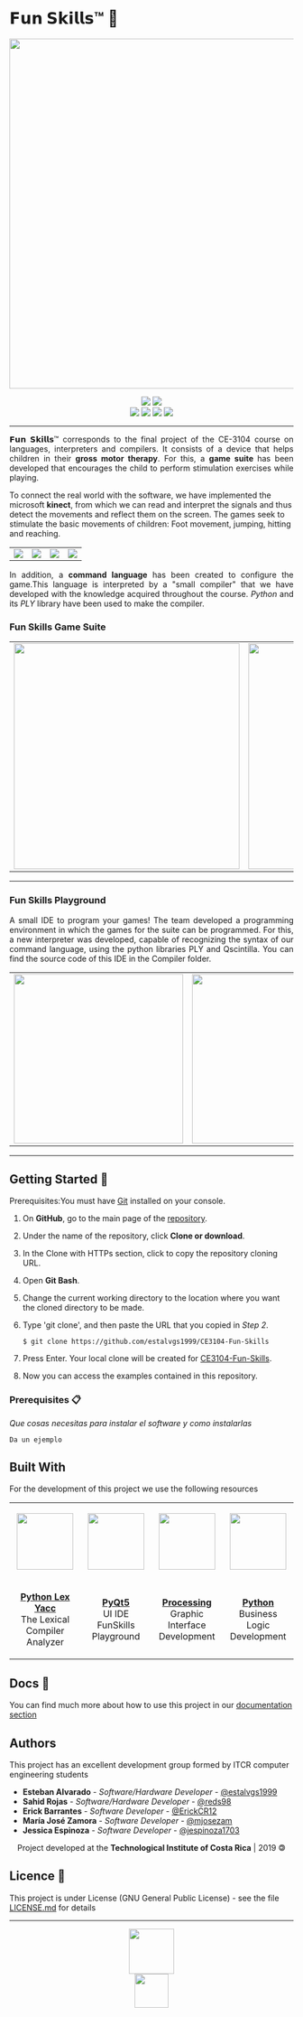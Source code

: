 # 𝗙𝘂𝗻 𝗦𝗸𝗶𝗹𝗹𝘀™ 🧩


<p align=center><img src="https://cutt.ly/Ueul1gR" width="620"></p>

<p align="center">
  <img
       src="https://camo.githubusercontent.com/a3469255f3fcdead1593919251ab6f438744e9be/68747470733a2f2f63692e6170707665796f722e636f6d2f6170692f70726f6a656374732f7374617475732f346f3338706c743078626f31756263382f6272616e63682f6d61737465723f7376673d74727565">
  
  <img src= "https://img.shields.io/badge/python-v3.7-blue">
  <br/>
  <img src= "https://img.shields.io/badge/status-stable-brightgreen">
 
  <img src="https://img.shields.io/badge/license-GPL-blue">
  <img src="https://img.shields.io/badge/Made%20with-Python-1f425f.svg">
  <img src="https://readthedocs.org/projects/ansicolortags/badge/?version=latest">
</p>

***


<p align='justify'>
𝗙𝘂𝗻 𝗦𝗸𝗶𝗹𝗹𝘀™ corresponds to the final project of the CE-3104 course on languages, interpreters and compilers. It consists of a device that helps children in their <b>gross motor therapy</b>. For this, a <b> game suite </b> has been developed that encourages the child to perform stimulation exercises while playing.</br>

To connect the real world with the software, we have implemented the microsoft <b>kinect</b>, from which we can read and interpret the signals and thus detect the movements and reflect them on the screen. The games seek to stimulate the basic movements of children: Foot movement, jumping, hitting and reaching.</br></p>

<table>
  <tr>
    <td>
      <img src="https://github.com/estalvgs1999/CE3104-Fun-Skills/blob/master/Games/gameSuite/img/Game%20-%20icons/balloonIcon.png">
    </td>
    <td>
      <img src="https://github.com/estalvgs1999/CE3104-Fun-Skills/blob/master/Games/gameSuite/img/Game%20-%20icons/flagIcon.png">
    </td>
    <td>
      <img src="https://github.com/estalvgs1999/CE3104-Fun-Skills/blob/master/Games/gameSuite/img/Game%20-%20icons/objectiveIcon.png">
    </td>
    <td>
      <img src="https://github.com/estalvgs1999/CE3104-Fun-Skills/blob/master/Games/gameSuite/img/Game%20-%20icons/spiderIcon.png">
    </td>
  </tr>
</table>

<p align='justify'>
In addition, a <b>command language</b> has been created to configure the game.This language is interpreted by a "small compiler" that we have developed with the knowledge acquired throughout the course. <i>Python</i> and its <i>PLY</i> library have been used to make the compiler.
</p>

### Fun Skills Game Suite
<table>
  <tr>
    <td>
      <img src="https://res.cloudinary.com/estalvgs1999/image/upload/v1575320708/CE3104/Fun%20Skills/Captura_de_pantalla_de_2019-12-02_12-38-15_cdi8h2.png" width="400">
    </td>
    <td>
      <img src="https://res.cloudinary.com/estalvgs1999/image/upload/v1575320708/CE3104/Fun%20Skills/Captura_de_pantalla_de_2019-12-02_12-42-03_kyz5re.png" width="400">
    </td>
  </tr>
</table>


---
### Fun Skills Playground

<p align='justify'>
A small IDE to program your games! The team developed a programming environment in which the games for the suite can be programmed. For this, a new interpreter was developed, capable of recognizing the syntax of our command language, using the python libraries PLY and Qscintilla.
You can find the source code of this IDE in the Compiler folder.
</p>

<table>
  <tr>
    <td>
      <img src="https://res.cloudinary.com/estalvgs1999/image/upload/v1575325244/CE3104/Fun%20Skills/demo_lfmpjq.gif" width="300">
    </td>
    <td>
      <img src="https://res.cloudinary.com/estalvgs1999/image/upload/v1575326273/CE3104/Fun%20Skills/Captura_de_pantalla_de_2019-12-02_15-44-38_vpqu3g.png" width="300">
    </td>
    <td>
      <img src="https://res.cloudinary.com/estalvgs1999/image/upload/v1575326263/CE3104/Fun%20Skills/Captura_de_pantalla_de_2019-12-02_15-45-31_izodyu.png" width="300">
    </td>
  </tr>
</table>

---
## Getting Started 🚀

<p align=justify>Prerequisites:You must have <a href="https://git-scm.com/book/es/v2/Inicio---Sobre-el-Control-de-Versiones-Instalaci%C3%B3n-de-Git">Git</a>
 installed on your console.</p>

1. On **GitHub**, go to the main page of the [repository](https://github.com/estalvgs1999/CE3104-Fun-Skills).
2. Under the name of the repository, click **Clone or download**.
3. In the Clone with HTTPs section, click to copy the repository cloning URL.
4. Open **Git Bash**.
5. Change the current working directory to the location where you want the cloned directory to be made.
6. Type 'git clone', and then paste the URL that you copied in _Step 2_.

   ```$ git clone https://github.com/estalvgs1999/CE3104-Fun-Skills```

7. Press Enter. Your local clone will be created for [CE3104-Fun-Skills](https://github.com/estalvgs1999/CE3104-Fun-Skills).
8. Now you can access the examples contained in this repository.

### Prerequisites 📋

_Que cosas necesitas para instalar el software y como instalarlas_

```
Da un ejemplo
```

## Built With

For the development of this project we use the following resources

<table>
  <tr>
    <td>
      <p align=center><img src="https://pypi.org/static/images/logo-small.6eef541e.svg" width="100"></p>
    </td>
    <td>
      <p align=center><img src="https://encrypted-tbn0.gstatic.com/images?q=tbn:ANd9GcQPulCp1_2X95McIbF8PzbWQGzI1r9-eYUZZDfIgxpSLpt4zGoP&s" width="100"></p>
    </td>
    <td>
      <p align=center><img src="https://upload.wikimedia.org/wikipedia/commons/thumb/2/2e/Processing_3_logo.png/600px-Processing_3_logo.png" width="100"></p>
    </td>
    <td>
      <p align=center><img src="https://upload.wikimedia.org/wikipedia/commons/thumb/c/c3/Python-logo-notext.svg/1024px-Python-logo-notext.svg.png" width="100"></p>
    </td>
  </tr>
  
  <tr>
    <td>
      <p align=center><a href="https://www.dabeaz.com/ply/"><b>Python Lex Yacc</b></a>
        </br>The Lexical Compiler Analyzer</p>
    </td>
    <td>
      <p align=center><a href="https://www.qt.io/"><b>PyQt5</b></a>
</br>UI IDE FunSkills Playground</p>
    </td>
    <td>
      <p align=center>
        <a href="https://processing.org/"><b>Processing</b></a>
</br>Graphic Interface Development</p>
    </td>
    <td>
      <p align=center> <a href="https://www.python.org//"><b>Python</b></a>
        </br>Business Logic Development</p>
    </td>
  </tr>
</table>


## Docs 📖

You can find much more about how to use this project in our [documentation section](https://github.com/estalvgs1999/CE3104-Fun-Skills/tree/master/docs)

## Authors 

This project has an excellent development group formed by ITCR computer engineering students

* **Esteban Alvarado** - *Software/Hardware Developer* - [@estalvgs1999](https://github.com/estalvgs1999)
* **Sahid Rojas** - *Software/Hardware Developer* - [@reds98](https://github.com/estalvgs1999)
* **Erick Barrantes** - *Software Developer* - [@ErickCR12](https://github.com/ErickCR12)
* **María José Zamora** - *Software Developer* - [@mjosezam](https://github.com/mjosezam)
* **Jessica Espinoza** - *Software Developer* - [@jespinoza1703](https://github.com/jespinoza1703)


<p align="center"> Project developed at the <b>Technological Institute of Costa Rica</b> | 2019 🄯</p>


## Licence 📄

This project is under License (GNU General Public License) - see the file [LICENSE.md](https://github.com/estalvgs1999/CE3104-Fun-Skills/blob/master/LICENSE) for details

---
<p align="center">
<img src="https://cutt.ly/ieulNTo" width="80"/>
  <br/>
<img src="https://licensebuttons.net/l/by-nc/3.0/88x31.png" width="60"/>
  
</p>
